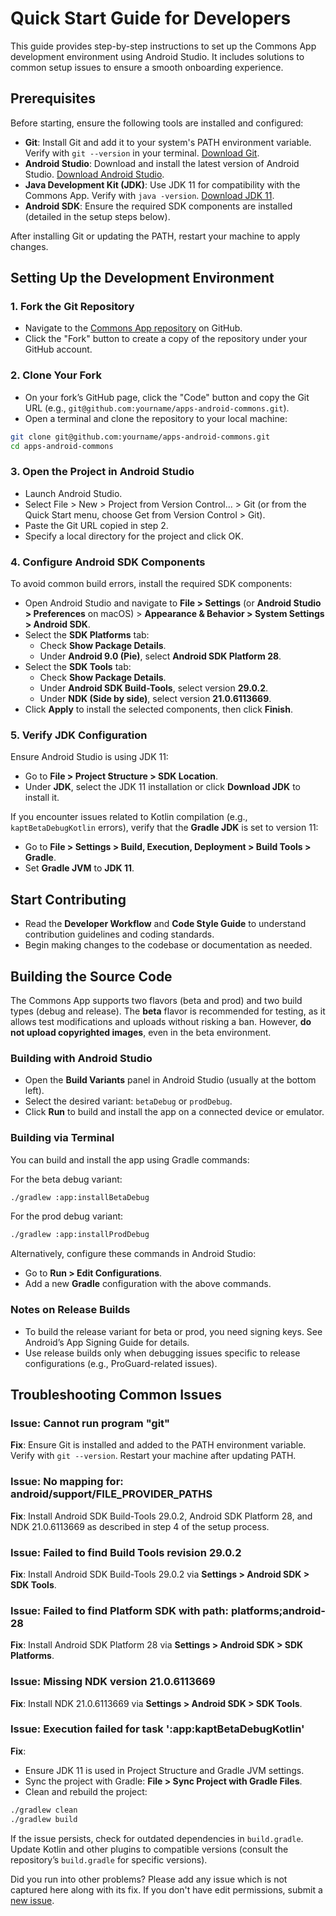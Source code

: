 
# Quick Start Guide for Developers

This guide provides step-by-step instructions to set up the Commons App development environment using Android Studio. It includes solutions to common setup issues to ensure a smooth onboarding experience.

## Prerequisites

Before starting, ensure the following tools are installed and configured:

- **Git**: Install Git and add it to your system's PATH environment variable. Verify with `git --version` in your terminal. [Download Git](https://git-scm.com/downloads).
- **Android Studio**: Download and install the latest version of Android Studio. [Download Android Studio](https://developer.android.com/studio/).
- **Java Development Kit (JDK)**: Use JDK 11 for compatibility with the Commons App. Verify with `java -version`. [Download JDK 11](https://www.oracle.com/java/technologies/javase-jdk11-downloads.html).
- **Android SDK**: Ensure the required SDK components are installed (detailed in the setup steps below).

After installing Git or updating the PATH, restart your machine to apply changes.

## Setting Up the Development Environment

### 1. Fork the Git Repository

- Navigate to the [Commons App repository](https://github.com/commons-app/apps-android-commons/) on GitHub.
- Click the "Fork" button to create a copy of the repository under your GitHub account.

### 2. Clone Your Fork

- On your fork’s GitHub page, click the "Code" button and copy the Git URL (e.g., `git@github.com:yourname/apps-android-commons.git`).
- Open a terminal and clone the repository to your local machine:

```bash
git clone git@github.com:yourname/apps-android-commons.git
cd apps-android-commons
```

### 3. Open the Project in Android Studio

- Launch Android Studio.
- Select File > New > Project from Version Control... > Git (or from the Quick Start menu, choose Get from Version Control > Git).
- Paste the Git URL copied in step 2.
- Specify a local directory for the project and click OK.

### 4. Configure Android SDK Components

To avoid common build errors, install the required SDK components:

- Open Android Studio and navigate to **File > Settings** (or **Android Studio > Preferences** on macOS) > **Appearance & Behavior > System Settings > Android SDK**.
- Select the **SDK Platforms** tab:
  - Check **Show Package Details**.
  - Under **Android 9.0 (Pie)**, select **Android SDK Platform 28**.
- Select the **SDK Tools** tab:
  - Check **Show Package Details**.
  - Under **Android SDK Build-Tools**, select version **29.0.2**.
  - Under **NDK (Side by side)**, select version **21.0.6113669**.
- Click **Apply** to install the selected components, then click **Finish**.

### 5. Verify JDK Configuration

Ensure Android Studio is using JDK 11:

- Go to **File > Project Structure > SDK Location**.
- Under **JDK**, select the JDK 11 installation or click **Download JDK** to install it.

If you encounter issues related to Kotlin compilation (e.g., `kaptBetaDebugKotlin` errors), verify that the **Gradle JDK** is set to version 11:

- Go to **File > Settings > Build, Execution, Deployment > Build Tools > Gradle**.
- Set **Gradle JVM** to **JDK 11**.

## Start Contributing

- Read the **Developer Workflow** and **Code Style Guide** to understand contribution guidelines and coding standards.
- Begin making changes to the codebase or documentation as needed.

## Building the Source Code

The Commons App supports two flavors (beta and prod) and two build types (debug and release). The **beta** flavor is recommended for testing, as it allows test modifications and uploads without risking a ban. However, **do not upload copyrighted
images**, even in the beta environment.

### Building with Android Studio

- Open the **Build Variants** panel in Android Studio (usually at the bottom left).
- Select the desired variant: `betaDebug` or `prodDebug`.
- Click **Run** to build and install the app on a connected device or emulator.

### Building via Terminal

You can build and install the app using Gradle commands:

For the beta debug variant:

```bash
./gradlew :app:installBetaDebug
```

For the prod debug variant:

```bash
./gradlew :app:installProdDebug
```

Alternatively, configure these commands in Android Studio:

- Go to **Run > Edit Configurations**.
- Add a new **Gradle** configuration with the above commands.

### Notes on Release Builds

- To build the release variant for beta or prod, you need signing keys. See Android’s App Signing Guide for details.
- Use release builds only when debugging issues specific to release configurations (e.g., ProGuard-related issues).

## Troubleshooting Common Issues

### Issue: Cannot run program "git"

**Fix**: Ensure Git is installed and added to the PATH environment variable. Verify with `git --version`. Restart your machine after updating PATH.

### Issue: No mapping for: android/support/FILE_PROVIDER_PATHS

**Fix**: Install Android SDK Build-Tools 29.0.2, Android SDK Platform 28, and NDK 21.0.6113669 as described in step 4 of the setup process.

### Issue: Failed to find Build Tools revision 29.0.2

**Fix**: Install Android SDK Build-Tools 29.0.2 via **Settings > Android SDK > SDK Tools**.

### Issue: Failed to find Platform SDK with path: platforms;android-28

**Fix**: Install Android SDK Platform 28 via **Settings > Android SDK > SDK Platforms**.

### Issue: Missing NDK version 21.0.6113669

**Fix**: Install NDK 21.0.6113669 via **Settings > Android SDK > SDK Tools**.

### Issue: Execution failed for task ':app:kaptBetaDebugKotlin'

**Fix**:

- Ensure JDK 11 is used in Project Structure and Gradle JVM settings.
- Sync the project with Gradle: **File > Sync Project with Gradle Files**.
- Clean and rebuild the project:

```bash
./gradlew clean
./gradlew build
```

If the issue persists, check for outdated dependencies in `build.gradle`. Update Kotlin and other plugins to compatible versions (consult the repository’s `build.gradle` for specific versions).

Did you run into other problems? Please add any issue which is not captured here along with its fix. If you don't have edit permissions, submit a [new issue](https://github.com/commons-app/apps-android-commons/issues/new).

[1]: https://developer.android.com/studio/